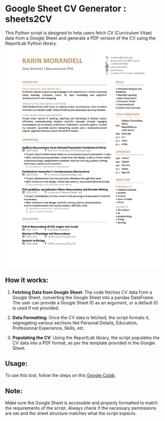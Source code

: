 # Google Sheet CV Generator : sheets2CV

This Python script is designed to help users fetch CV (Curriculum Vitae) data from a Google Sheet and generate a PDF version of the CV using the ReportLab Python library.
![Example CV](https://github.com/karinmcode/sheets2CV/blob/main/example_cv.png?raw=true)
## How it works:

1. **Fetching Data from Google Sheet**: The code fetches CV data from a Google Sheet, converting the Google Sheet into a pandas DataFrame. The user can provide a Google Sheet ID as an argument, or a default ID is used if not provided.

2. **Data Formatting**: Once the CV data is fetched, the script formats it, segregating various sections like Personal Details, Education, Professional Experience, Skills, etc.

3. **Populating the CV**: Using the ReportLab library, the script populates the CV data into a PDF format, as per the template provided in the Google Sheet.


## Usage:

To use this tool, follow the steps on this [Google Colab](https://colab.research.google.com/drive/1TlZdNDkT2mwvZ8epSRwe8B-JO7R1N5z9#scrollTo=QpOVmbUjR8De).

## Note:

Make sure the Google Sheet is accessible and properly formatted to match the requirements of the script. Always check if the necessary permissions are set and the sheet structure matches what the script expects.
